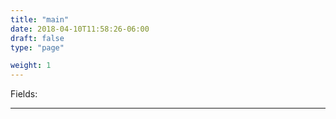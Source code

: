 ```yaml
---
title: "main"
date: 2018-04-10T11:58:26-06:00
draft: false
type: "page"

weight: 1
---
```


Fields:

---

